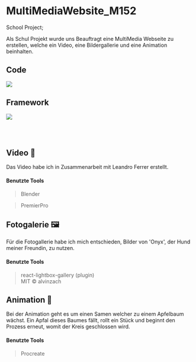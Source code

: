 # MultiMediaWebsite_M152 
School Project; 

Als Schul Projekt wurde uns Beauftragt eine MultiMedia Webseite zu erstellen, welche ein Video, eine Bildergallerie und eine Animation beinhalten. 

## Code

<img src="https://camo.githubusercontent.com/3aaee8bf7885dcf0cea8a5647c4514b7d800b1a730d38bce7dadf6bff883378d/68747470733a2f2f696d672e736869656c64732e696f2f7374617469632f76313f7374796c653d666f722d7468652d6261646765266d6573736167653d4a61766153637269707426636f6c6f723d323232323232266c6f676f3d4a617661536372697074266c6f676f436f6c6f723d463744463145266c6162656c3d" /> 

## Framework

<img src="https://camo.githubusercontent.com/d96a01edb67770ddc4a8794895b4e2c1fab10e9fab40060b287bcb3448915a01/68747470733a2f2f696d672e736869656c64732e696f2f7374617469632f76313f7374796c653d666f722d7468652d6261646765266d6573736167653d5669746526636f6c6f723d363436434646266c6f676f3d56697465266c6f676f436f6c6f723d464646464646266c6162656c3d" /> 

<br> <br/>

## Video 🎥
Das Video habe ich in Zusammenarbeit mit Leandro Ferrer erstellt. 

#### Benutzte Tools
> Blender

> PremierPro

## Fotogalerie 🖼️
Für die Fotogallerie habe ich mich entschieden, Bilder von 'Onyx', der Hund meiner Freundin, zu nutzen. 

#### Benutzte Tools
> react-lightbox-gallery  (plugin) <br/>
> MIT © alvinzach

## Animation 🌳
Bei der Animation geht
            es um einen Samen welcher zu einem Apfelbaum wächst. Ein Apfal
            dieses Baumes fällt, rollt ein Stück und beginnt den Prozess erneut,
            womit der Kreis geschlossen wird.
            
#### Benutzte Tools
> Procreate 
